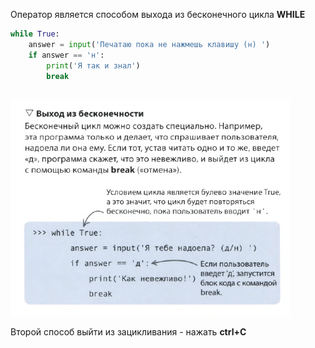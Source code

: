 Оператор является способом выхода из бесконечного цикла **WHILE**
```python
while True:
    answer = input('Печатаю пока не нажмешь клавишу (н) ')
    if answer == 'н':
	    print('Я так и знал')
	    break
    
```
![](../../../01.Pyth_for_children/_pictures/Pasted_image_20250305224241.png)

Второй способ выйти из зацикливания - нажать **ctrl+C**